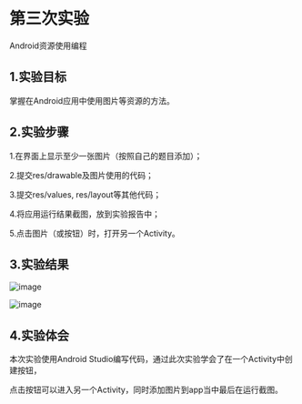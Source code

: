 # 第三次实验

Android资源使用编程

## 1.实验目标

掌握在Android应用中使用图片等资源的方法。

## 2.实验步骤

1.在界面上显示至少一张图片（按照自己的题目添加）；

2.提交res/drawable及图片使用的代码；

3.提交res/values, res/layout等其他代码；

4.将应用运行结果截图，放到实验报告中；

5.点击图片（或按钮）时，打开另一个Activity。

## 3.实验结果

![image](https://github.com/ycl0916/android-labs-2018/blob/master/p1.png)

![image](https://github.com/ycl0916/android-labs-2018/blob/master/p2.png)

## 4.实验体会

本次实验使用Android Studio编写代码，通过此次实验学会了在一个Activity中创建按钮，

点击按钮可以进入另一个Activity，同时添加图片到app当中最后在运行截图。
